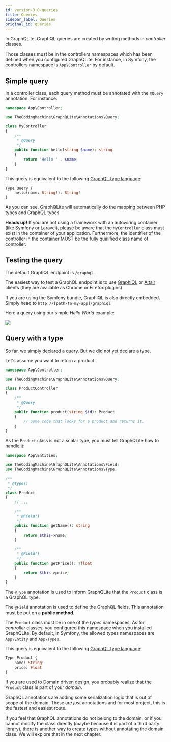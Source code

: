```yaml
---
id: version-3.0-queries
title: Queries
sidebar_label: Queries
original_id: queries
---
```


In GraphQLite, GraphQL queries are created by writing methods in *controller* classes.

Those classes must be in the controllers namespaces which has been defined when you configured GraphQLite.
For instance, in Symfony, the controllers namespace is `App\Controller` by default.

## Simple query

In a controller class, each query method must be annotated with the `@Query` annotation. For instance:

```php
namespace App\Controller;

use TheCodingMachine\GraphQLite\Annotations\Query;

class MyController
{
    /**
     * @Query
     */
    public function hello(string $name): string
    {
        return 'Hello ' . $name;
    }
}
```

This query is equivalent to the following [GraphQL type language](https://graphql.org/learn/schema/#type-language):

```graphql
Type Query {
    hello(name: String!): String!
}
```

As you can see, GraphQLite will automatically do the mapping between PHP types and GraphQL types.

<div class="alert alert-warning"><strong>Heads up!</strong> If you are not using a framework with an autowiring container (like Symfony or Laravel), please be aware that the <code>MyController</code> class must exist in the container of your application. Furthermore, the identifier of the controller in the container MUST be the fully qualified class name of controller.</div>

## Testing the query

The default GraphQL endpoint is `/graphql`.

The easiest way to test a GraphQL endpoint is to use [GraphiQL](https://github.com/graphql/graphiql) or 
[Altair](https://altair.sirmuel.design/) clients (they are available as Chrome or Firefox plugins)

<div class="alert alert-info">
    If you are using the Symfony bundle, GraphiQL is also directly embedded.<br>
    Simply head to <code>http://[path-to-my-app]/graphiql</code>
</div>

Here a query using our simple *Hello World* example:

![](../img/query1.png)

## Query with a type

So far, we simply declared a query. But we did not yet declare a type.

Let's assume you want to return a product:

```php
namespace App\Controller;

use TheCodingMachine\GraphQLite\Annotations\Query;

class ProductController
{
    /**
     * @Query
     */
    public function product(string $id): Product
    {
        // Some code that looks for a product and returns it.
    }
}
```

As the `Product` class is not a scalar type, you must tell GraphQLite how to handle it:

```php
namespace App\Entities;

use TheCodingMachine\GraphQLite\Annotations\Field;
use TheCodingMachine\GraphQLite\Annotations\Type;

/**
 * @Type()
 */
class Product
{
    // ...

    /**
     * @Field()
     */
    public function getName(): string
    {
        return $this->name;
    }

    /**
     * @Field()
     */
    public function getPrice(): ?float
    {
        return $this->price;
    }
}
```

The `@Type` annotation is used to inform GraphQLite that the `Product` class is a GraphQL type.

The `@Field` annotation is used to define the GraphQL fields. This annotation must be put on a **public method**.

The `Product` class must be in one of the *types* namespaces. As for *controller* classes, you configured this namespace when you installed 
GraphQLite. By default, in Symfony, the allowed types namespaces are `App\Entity` and `App\Types`.

This query is equivalent to the following [GraphQL type language](https://graphql.org/learn/schema/#type-language):

```graphql
Type Product {
    name: String!
    price: Float
}
```

<div class="alert alert-info">
    <p>If you are used to  <a href="https://en.wikipedia.org/wiki/Domain-driven_design">Domain driven design</a>, you probably
    realize that the <code>Product</code> class is part of your <i>domain</i>.</p>
    <p>GraphQL annotations are adding some serialization logic that is out of scope of the domain.
    These are <i>just</i> annotations and for most project, this is the fastest and easiest route.</p>
    <p>If you feel that GraphQL annotations do not belong to the domain, or if you cannot modify the class
    directly (maybe because it is part of a third party library), there is another way to create types without annotating
    the domain class. We will explore that in the next chapter.</p>
</div>
